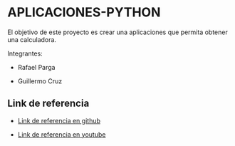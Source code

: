 # APLICACIONES-PYTHON

El objetivo de este proyecto es crear una aplicaciones que permita obtener una calculadora.

Integrantes:

* Rafael Parga

* Guillermo Cruz

## Link de referencia

* [Link de referencia en github](https://github.com/antonioam82/Calcu) 

* [Link de referencia en youtube](https://www.youtube.com/watch?v=nh0Jeclyvt8&t=375s) 

